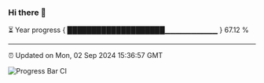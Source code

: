 ### Hi there 👋

⏳ Year progress { ████████████████████▁▁▁▁▁▁▁▁▁▁ } 67.12 %

---

⏰ Updated on Mon, 02 Sep 2024 15:36:57 GMT

![Progress Bar CI](https://github.com/IshwaranRudhara/GIT-ACTION/workflows/Progress%20Bar%20CI/badge.svg)
